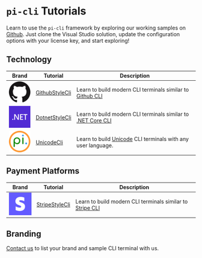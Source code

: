 # `pi-cli` Tutorials
Learn to use the `pi-cli` framework by exploring our working samples on [Github](https://github.com/perpetualintelligence/docs/tree/main/samples/tutorials/pi-cli). Just clone the Visual Studio solution, update the configuration options with your license key, and start exploring!

## Technology

| Brand                                     | Tutorial                                                                                                          | Description                                                                                                                             |
|-------------------------------------------|-------------------------------------------------------------------------------------------------------------------|-----------------------------------------------------------------------------------------------------------------------------------------|
| ![github](../../../docfx_project/images/brands/github_64.png) | [GithubStyleCli](https://github.com/perpetualintelligence/docs/tree/main/samples/tutorials/pi-cli/GithubStyleCli) | Learn to build modern CLI terminals similar to [Github CLI](https://cli.github.com/)                                |
| ![dotnet](../../../docfx_project/images/brands/dotnet_64.png) | [DotnetStyleCli](https://github.com/perpetualintelligence/docs/tree/main/samples/tutorials/pi-cli/DotnetStyleCli) | Learn to build modern CLI terminals similar to [.NET Core CLI](https://docs.microsoft.com/en-us/dotnet/core/tools/) |
| ![pi](../../../docfx_project/images/brands/pi_64.png)         | [UnicodeCli](https://github.com/perpetualintelligence/docs/tree/main/samples/tutorials/pi-cli/CustomStyleCli)     | Learn to build [Unicode](https://home.unicode.org/) CLI terminals with any user language.                           |

## Payment Platforms
| Brand                                     | Tutorial                                                                                                          | Description                                                                                                         |
|-------------------------------------------|-------------------------------------------------------------------------------------------------------------------|---------------------------------------------------------------------------------------------------------------------|
| ![stripe](../../../docfx_project/images/brands/stripe_64.png) | [StripeStyleCli](https://github.com/perpetualintelligence/docs/tree/main/samples/tutorials/pi-cli/StripeStyleCli) | Learn to build modern CLI terminals similar to [Stripe CLI](https://stripe.com/docs/stripe-cli) |

## Branding
[Contact us](https://www.perpetualintelligence.com/products/pibranding) to list your brand and sample CLI terminal with us.
